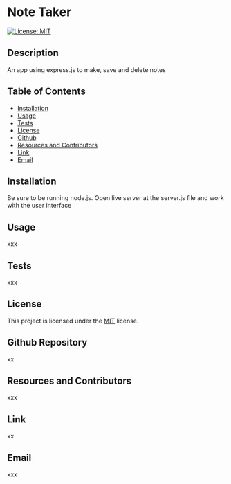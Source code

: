 # Note Taker
  [![License: MIT](https://img.shields.io/badge/License-MIT-yellow.svg)](https://opensource.org/licenses/MIT)
  ## Description
  An app using express.js to make, save and delete notes 
  ## Table of Contents
  * [Installation](#installation)
  * [Usage](#usage)
  * [Tests](#tests)
  * [License](#license)
  * [Github](#github)
  * [Resources and Contributors](#resources-and-contributors)
  * [Link](#link)
  * [Email](#email)
  
 ## Installation
 Be sure to be running node.js.  Open live server at the server.js file and work with the user interface
 ## Usage
 xxx
 ## Tests
 xxx
 ## License
 This project is licensed under the [MIT](https://opensource.org/licenses/MIT) license.
 ## Github Repository
 xx
 ## Resources and Contributors
 xxx
 ## Link
 xx
 ## Email
 xxx
    
  